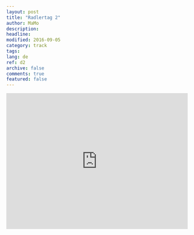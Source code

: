 ```yaml
---
layout: post
title: "Radlertag 2"
author: MaMo
description: 
headline: 
modified: 2016-09-05
category: track
tags: 
lang: de
ref: d2
archive: false
comments: true
featured: false
---
```


<iframe width="480" height="360" src="http://track-kit.net/maps_s3/?v=embed&track=229803.gpx" frameborder="0" allowfullscreen></iframe>